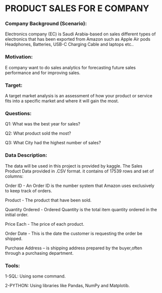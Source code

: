 # PRODUCT SALES FOR E COMPANY


### Company Background (Scenario):
Electronics company (EC) is Saudi Arabia-based on sales different types of electronics that has been exported from Amazon such as Apple Air pods Headphones, Batteries, USB-C Charging Cable and laptops etc..

### Motivation:
E company want to do sales analytics for forecasting future sales performance and for improving sales.

### Target:
A target market analysis is an assessment of how your product or service fits into a specific market and where it will gain the most.

### Questions:
Q1: What was the best year for sales?

Q2: What product sold the most?

Q3: What City had the highest number of sales?

### Data Description:
The data will be used in this project is provided by kaggle. The Sales Product Data provided in .CSV format. it contains of 17539 rows and set of columns:

Order ID - An Order ID is the number system that Amazon uses exclusively to keep track of orders.

Product - The product that have been sold.

Quantity Ordered - Ordered Quantity is the total item quantity ordered in the initial order.

Price Each - The price of each product.

Order Date - This is the date the customer is requesting the order be shipped.

Purchase Address – is shipping address prepared by the buyer,often through a purchasing department.

### Tools:
1-SQL:
Using some command.

2-PYTHON:
Using libraries like Pandas, NumPy and Matplotib.
